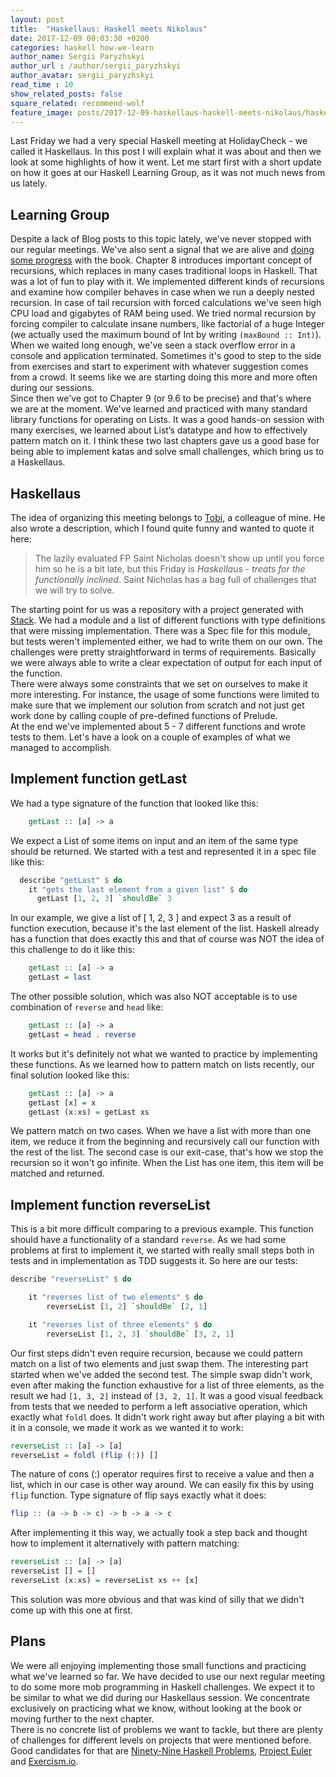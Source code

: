 ```yaml
---
layout: post
title:  "Haskellaus: Haskell meets Nikolaus"
date: 2017-12-09 00:03:30 +0200
categories: haskell how-we-learn
author_name: Sergii Paryzhskyi
author_url : /author/sergii_paryzhskyi
author_avatar: sergii_paryzhskyi
read_time : 10
show_related_posts: false
square_related: recommend-wolf
feature_image: posts/2017-12-09-haskellaus-haskell-meets-nikolaus/haskellaus-poster.jpg
---
```


Last Friday we had a very special Haskell meeting at HolidayCheck - we called it Haskellaus. In this post I will explain what it was about and then we look at some highlights of how it went. Let me start first with a short update on how it goes at our Haskell Learning Group, as it was not much news from us lately.


## Learning Group

Despite a lack of Blog posts to this topic lately, we've never stopped with our regular meetings. We've also sent a signal that we are alive and [doing some progress][tweet-progress] with the book. Chapter 8 introduces important concept of recursions, which replaces in many cases traditional loops in Haskell. That was a lot of fun to play with it. We implemented different kinds of recursions and examine how compiler behaves in case when we run a deeply nested recursion. In case of tail recursion with forced calculations we've seen high CPU load and gigabytes of RAM being used. We tried normal recursion by forcing compiler to calculate insane numbers, like factorial of a huge Integer (we actually used the maximum bound of Int by writing `(maxBound :: Int)`). When we waited long enough, we've seen a stack overflow error in a console and application terminated. Sometimes it's good to step to the side from exercises and start to experiment with whatever suggestion comes from a crowd. It seems like we are starting doing this more and more often during our sessions.  
Since then we've got to Chapter 9 (or 9.6 to be precise) and that's where we are at the moment. We've learned and practiced with many standard library functions for operating on Lists. It was a good hands-on session with many exercises, we learned about List’s datatype and how to effectively pattern match on it. I think these two last chapters gave us a good base for being able to implement katas and solve small challenges, which bring us to a Haskellaus.

[tweet-progress]: https://twitter.com/HolidayCheckLab/status/937313093612396545


## Haskellaus

The idea of organizing this meeting belongs to [Tobi][tobias-pflug], a colleague of mine. He also wrote a description, which I found quite funny and wanted to quote it here: 
> The lazily evaluated FP Saint Nicholas doesn't show up until you force him so he is a bit late, but this Friday is *Haskellaus - treats for the functionally inclined*. Saint Nicholas has a bag full of challenges that we will try to solve.

The starting point for us was a repository with a project generated with [Stack][stack]. We had a module and a list of different functions with type definitions that were missing implementation. There was a Spec file for this module, but tests weren't implemented either, we had to write them on our own. The challenges were pretty straightforward in terms of requirements. Basically we were always able to write a clear expectation of output for each input of the function.  
There were always some constraints that we set on ourselves to make it more interesting. For instance, the usage of some functions were limited to make sure that we implement our solution from scratch and not just get work done by calling couple of pre-defined functions of Prelude.  
At the end we've implemented about 5 - 7 different functions and wrote tests to them. Let's have a look on a couple of examples of what we managed to accomplish.


## Implement function getLast

We had a type signature of the function that looked like this:
```haskell
    getLast :: [a] -> a
```

We expect a List of some items on input and an item of the same type should be returned. We started with a test and represented it in a spec file like this:
```haskell
  describe "getLast" $ do
    it "gets the last element from a given list" $ do
      getLast [1, 2, 3] `shouldBe` 3
```

In our example, we give a list of [ 1, 2, 3 ] and expect 3 as a result of function execution, because it's the last element of the list. Haskell already has a function that does exactly this and that of course was NOT the idea of this challenge to do it like this:
```haskell
    getLast :: [a] -> a
    getLast = last
```

The other possible solution, which was also NOT acceptable is to use combination of `reverse` and `head` like:
```haskell
    getLast :: [a] -> a
    getLast = head . reverse
```
It works but it's definitely not what we wanted to practice by implementing these functions. As we learned how to pattern match on lists recently, our final solution looked like this:
```haskell
    getLast :: [a] -> a
    getLast [x] = x
    getLast (x:xs) = getLast xs
```

We pattern match on two cases. When we have a list with more than one item, we reduce it from the beginning and recursively call our function with the rest of the list. The second case is our exit-case, that's how we stop the recursion so it won't go infinite. When the List has one item, this item will be matched and returned. 

## Implement function reverseList

This is a bit more difficult comparing to a previous example. This function should have a functionality of a standard `reverse`. As we had some problems at first to implement it, we started with really small steps both in tests and in implementation as TDD suggests it. So here are our tests:

```haskell
describe "reverseList" $ do

    it "reverses list of two elements" $ do
        reverseList [1, 2] `shouldBe` [2, 1]

    it "reverses list of three elements" $ do
        reverseList [1, 2, 3] `shouldBe` [3, 2, 1]
```

Our first steps didn't even require recursion, because we could pattern match on a list of two elements and just swap them. The interesting part started when we've added the second test. The simple swap didn't work, even after making the function exhaustive for a list of three elements, as the result we had `[1, 3, 2]` instead of `[3, 2, 1]`. It was a good visual feedback from tests that we needed to perform a left associative operation, which exactly what `foldl` does. It didn't work right away but after playing a bit with it in a console, we made it work as we wanted it to work:

```haskell
reverseList :: [a] -> [a]
reverseList = foldl (flip (:)) []
```

The nature of cons (:) operator requires first to receive a value and then a list, which in our case is other way around. We can easily fix this by using `flip` function. Type signature of flip says exactly what it does:

```haskell
flip :: (a -> b -> c) -> b -> a -> c
```

After implementing it this way, we actually took a step back and thought how to implement it alternatively with pattern matching:

```haskell
reverseList :: [a] -> [a]
reverseList [] = []
reverseList (x:xs) = reverseList xs ++ [x]
```
This solution was more obvious and that was kind of silly that we didn't come up with this one at first.

[tobias-pflug]: http://techblog.holidaycheck.com/author/tobiaspflug/
[stack]: https://docs.haskellstack.org/en/stable/README/

## Plans

We were all enjoying implementing those small functions and practicing what we've learned so far. We have decided to use our next regular meeting to do some more mob programming in Haskell challenges. We expect it to be similar to what we did during our Haskellaus session. We concentrate exclusively on practicing what we know, without looking at the book or moving further to the next chapter.  
There is no concrete list of problems we want to tackle, but there are plenty of challenges for different levels on projects that were mentioned before. Good candidates for that are [Ninety-Nine Haskell Problems][99-problems], [Project Euler][project-euler] and [Exercism.io][exercism].


[99-problems]: https://wiki.haskell.org/H-99:_Ninety-Nine_Haskell_Problems
[exercism]: http://exercism.io
[project-euler]: https://projecteuler.net